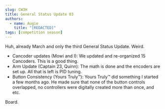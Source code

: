 ```yaml
---
slug: CW3H
title: General Status Update 03
authors:
  - name: Augie
    title: "[REDACTED]"
tags: [competition season]
---
```


Huh, already March and only the third General Status Update. Weird.

* Cancoder updates (Mowi and I): We updated and re-organized 15 Cancoders. This is a good thing.
* Arm Update (Captain 23, Quinn): The math is done and the encoders are set up. All that is left is PID tuning. 
* Button Consistency (Yours Truly™): Yours Truly™ did something I started a few months ago. He made sure that none of the button controls overlapped, no controllers were digitally created more than once, and etc.

Board.